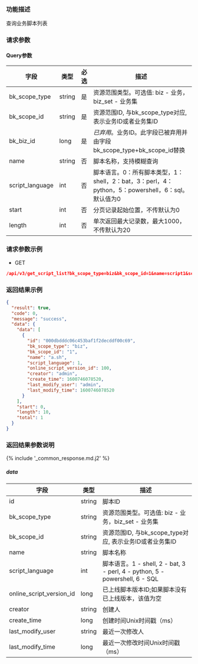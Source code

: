 ### 功能描述

查询业务脚本列表

### 请求参数

#### Query参数

| 字段              | 类型     | 必选 | 描述                                                                   |
|-----------------|--------|----|----------------------------------------------------------------------|
| bk_scope_type   | string | 是  | 资源范围类型。可选值: biz - 业务，biz_set - 业务集                                   |
| bk_scope_id     | string | 是  | 资源范围ID, 与bk_scope_type对应, 表示业务ID或者业务集ID                              |
| bk_biz_id       | long   | 是  | *已弃用*。业务ID。此字段已被弃用并由字段bk_scope_type+bk_scope_id替换                    |
| name            | string | 否  | 脚本名称，支持模糊查询                                                          |
| script_language | int    | 否  | 脚本语言。0：所有脚本类型，1：shell，2：bat，3：perl，4：python，5：powershell，6：sql。默认值为0 |
| start           | int    | 否  | 分页记录起始位置，不传默认为0                                                      |
| length          | int    | 否  | 单次返回最大记录数，最大1000，不传默认为20                                             |

### 请求参数示例

- GET

```json
/api/v3/get_script_list?bk_scope_type=biz&bk_scope_id=1&name=script1&script_language=1&start=0&length=10
```

### 返回结果示例

```json
{
  "result": true,
  "code": 0,
  "message": "success",
  "data": {
    "data": [
      {
        "id": "000dbdddc06c453baf1f2decddf00c69",
        "bk_scope_type": "biz",
        "bk_scope_id": "1",
        "name": "a.sh",
        "script_language": 1,
        "online_script_version_id": 100,
        "creator": "admin",
        "create_time": 1600746078520,
        "last_modify_user": "admin",
        "last_modify_time": 1600746078520
      }
    ],
    "start": 0,
    "length": 10,
    "total": 1
  }
}
```

### 返回结果参数说明

{% include '_common_response.md.j2' %}

##### data

| 字段                       | 类型     | 描述                                                                     |
|--------------------------|--------|------------------------------------------------------------------------|
| id                       | string | 脚本ID                                                                   |
| bk_scope_type            | string | 资源范围类型。可选值: biz - 业务，biz_set - 业务集                                     |
| bk_scope_id              | string | 资源范围ID, 与bk_scope_type对应, 表示业务ID或者业务集ID                                |
| name                     | string | 脚本名称                                                                   |
| script_language          | int    | 脚本语言。1 - shell, 2 - bat, 3 - perl, 4 - python, 5 - powershell, 6 - SQL |
| online_script_version_id | long   | 已上线脚本版本ID;如果脚本没有已上线版本，该值为空                                             |
| creator                  | string | 创建人                                                                    |
| create_time              | long   | 创建时间Unix时间戳（ms）                                                        |
| last_modify_user         | string | 最近一次修改人                                                                |
| last_modify_time         | long   | 最近一次修改时间Unix时间戳（ms）                                                    |
